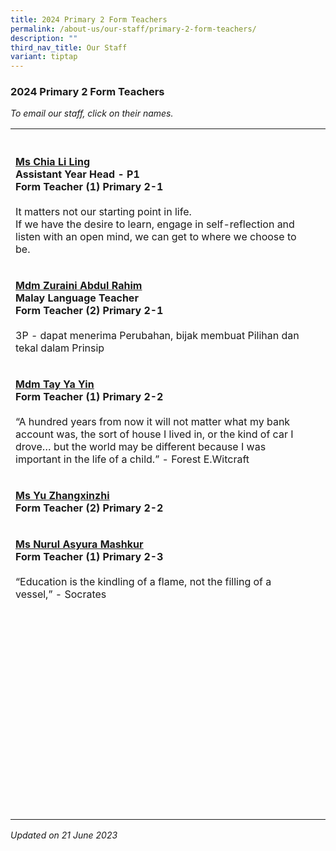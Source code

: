 ```yaml
---
title: 2024 Primary 2 Form Teachers
permalink: /about-us/our-staff/primary-2-form-teachers/
description: ""
third_nav_title: Our Staff
variant: tiptap
---
```

<h3>2024 Primary 2 Form Teachers</h3><p><em>To email our staff, click on their names.</em></p><table><tbody><tr><th rowspan="1" colspan="1"><p></p></th><th rowspan="1" colspan="1"><p></p></th></tr><tr><td rowspan="1" colspan="1"><p><strong><a href="mailto:chia_li_ling@moe.edu.sg" rel="noopener noreferrer nofollow" target="_blank"><u>Ms Chia Li Ling</u></a></strong><br><strong>Assistant Year Head - P1<br>Form Teacher (1) Primary 2-1</strong><br><br>It matters not our starting point in life.<br>If we have the desire to learn, engage in self-reflection and listen with an open mind, we can get to where we choose to be.</p></td><td rowspan="1" colspan="1"><p></p></td></tr><tr><td rowspan="1" colspan="1"><p><strong><a href="mailto:zuraini_abdul_rahim@moe.edu.sg" rel="noopener noreferrer nofollow" target="_blank"><u>Mdm Zuraini Abdul Rahim</u></a></strong><br><strong>Malay Language Teacher<br>Form Teacher (2) Primary 2-1</strong><br><br>3P - dapat menerima Perubahan, bijak membuat Pilihan dan tekal dalam Prinsip</p></td><td rowspan="1" colspan="1"><p></p></td></tr><tr><td rowspan="1" colspan="1"><p><strong><a href="mailto:tay_ya_yin@moe.edu.sg" rel="noopener noreferrer nofollow" target="_blank"><u>Mdm Tay Ya Yin</u></a></strong><br><strong>Form Teacher (1) Primary 2-2</strong><br><br>“A hundred years from now it will not matter what my bank account was, the sort of house I lived in, or the kind of car I drove… but the world may be different because I was important in the life of a child.” - Forest E.Witcraft</p></td><td rowspan="1" colspan="1"><p></p></td></tr><tr><td rowspan="1" colspan="1"><p><strong><a href="mailto:yu_zhangxinzhi@moe.edu.sg" rel="noopener noreferrer nofollow" target="_blank"><u>Ms Yu Zhangxinzhi</u></a></strong><br><strong>Form Teacher (2) Primary 2-2</strong></p></td><td rowspan="1" colspan="1"><p></p></td></tr><tr><td rowspan="1" colspan="1"><p><strong><a href="mailto:nurul_asyura_mashkur@moe.edu.sg" rel="noopener noreferrer nofollow" target="_blank"><u>Ms Nurul Asyura Mashkur</u></a></strong><br><strong>Form Teacher (1) Primary 2-3</strong><br><br>“Education is the kindling of a flame, not the filling of a vessel,” - Socrates</p></td><td rowspan="1" colspan="1"><p></p></td></tr><tr><td rowspan="1" colspan="1"><p></p></td><td rowspan="1" colspan="1"><p></p></td></tr><tr><td rowspan="1" colspan="1"><p></p></td><td rowspan="1" colspan="1"><p></p></td></tr><tr><td rowspan="1" colspan="1"><p></p></td><td rowspan="1" colspan="1"><p></p></td></tr><tr><td rowspan="1" colspan="1"><p></p></td><td rowspan="1" colspan="1"><p></p></td></tr><tr><td rowspan="1" colspan="1"><p></p></td><td rowspan="1" colspan="1"><p></p></td></tr><tr><td rowspan="1" colspan="1"><p></p></td><td rowspan="1" colspan="1"><p></p></td></tr><tr><td rowspan="1" colspan="1"><p></p></td><td rowspan="1" colspan="1"><p></p></td></tr><tr><td rowspan="1" colspan="1"><p></p></td><td rowspan="1" colspan="1"><p></p></td></tr><tr><td rowspan="1" colspan="1"><p></p></td><td rowspan="1" colspan="1"><p></p></td></tr><tr><td rowspan="1" colspan="1"><p></p></td><td rowspan="1" colspan="1"><p></p></td></tr><tr><td rowspan="1" colspan="1"><p></p></td><td rowspan="1" colspan="1"><p></p></td></tr><tr><td rowspan="1" colspan="1"><p></p></td><td rowspan="1" colspan="1"><p></p></td></tr><tr><td rowspan="1" colspan="1"><p></p></td><td rowspan="1" colspan="1"><p></p></td></tr><tr><td rowspan="1" colspan="1"><p></p></td><td rowspan="1" colspan="1"><p></p></td></tr><tr><td rowspan="1" colspan="1"><p></p></td><td rowspan="1" colspan="1"><p></p></td></tr></tbody></table><p><em>Updated on 21 June 2023</em></p>